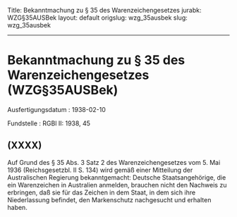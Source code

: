 Title: Bekanntmachung zu § 35 des Warenzeichengesetzes
jurabk: WZG§35AUSBek
layout: default
origslug: wzg_35ausbek
slug: wzg_35ausbek

---

# Bekanntmachung zu § 35 des Warenzeichengesetzes (WZG§35AUSBek)

Ausfertigungsdatum
:   1938-02-10

Fundstelle
:   RGBl II: 1938, 45



## (XXXX)

Auf Grund des § 35 Abs. 3 Satz 2 des Warenzeichengesetzes vom 5. Mai
1936 (Reichsgesetzbl. II S. 134) wird gemäß einer Mitteilung der
Australischen Regierung bekanntgemacht:
Deutsche Staatsangehörige, die ein Warenzeichen in Australien
anmelden, brauchen nicht den Nachweis zu erbringen, daß sie für das
Zeichen in dem Staat, in dem sich ihre Niederlassung befindet, den
Markenschutz nachgesucht und erhalten haben.

